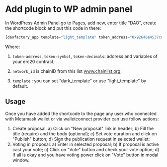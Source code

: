 # Add plugin to WP admin panel

In WordPress Admin Panel go to Pages, add new, enter title "DAO",
create the shortcode block and put this code in there:

```php
[daofactory_app template="light_template" token_address="0x92648e4537cdfa1ee743a244465a31aa034b1ce8" token_symbol="SWAP" token_decimals="18" network_id="56"]
```

Where:

1) `token-address`, `token-symbol`, `token-decimals`: address and variables of your erc20 contract;

2) `network_id`  is chainID from this list www.chainlist.org;
3) `template` : you can set "dark_template" or use "light_template" by default.

## Usage

Once you have added the shortcode to the page any user who connected with Metamask wallet or via walletconnect provider can use follow actions:

1) Create proposal:
    a) Click on "New proposal" link in header;
    b) Fill the title (require) and the body (optional);
    c) Set vote duration and click on "Publish" button;
    d) Sign the publication request in selected wallet;
2) Voting in proposal:
    a) Enter in selected proposal;
    b) If proposal is active cast your vote;
    c) Click on "Vote" button and check your vote option;
    d) If all is okay and you have voting power click on "Vote" button in modal window.
